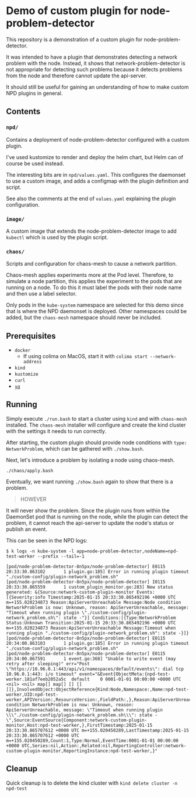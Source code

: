 # Demo of custom plugin for node-problem-detector

This repository is a demonstration of a custom plugin for node-problem-detector.

It was intended to have a plugin that demonstrates detecting a network problem
with the node. Instead, it shows that network-problem-detector is not
appropriate for detecting such problems because it detects problems from the
node and therefore cannot update the api-server.

It should still be useful for gaining an understanding of how to make custom
NPD plugins in general.

## Contents

### `npd/`

Contains a deployment of node-problem-detector configured with a custom plugin.

I've used kustomize to render and deploy the helm chart, but Helm can of course
be used instead.

The interesting bits are in `npd/values.yaml`. This configures the daemonset to
use a custom image, and adds a configmap with the plugin definition and script.

See also the comments at the end of `values.yaml` explaining the plugin
configuration.

### `image/`

A custom image that extends the node-problem-detector image to add `kubectl`
which is used by the plugin script.

### `chaos/`

Scripts and configuration for chaos-mesh to cause a network partition.

Chaos-mesh applies experiments more at the Pod level. Therefore, to simulate a
node partition, this applies the experiment to the pods that are running on a
node. To do this it must label the pods with their node name and then use a
label selector.

Only pods in the `kube-system` namespace are selected for this demo since that
is where the NPD daemonset is deployed. Other namespaces could be added, but
the `chaos-mesh` namespace should never be included.

## Prerequisites

- `docker`
  - If using colima on MacOS, start it with `colima start --network-address`
- `kind`
- `kustomize`
- `curl`
- [`yq`](https://github.com/mikefarah/yq)

## Running

Simply execute `./run.bash` to start a cluster using `kind` and with
`chaos-mesh` installed. The `chaos-mesh` installer will configure and create
the kind cluster with the settings it needs to run correctly.

After starting, the custom plugin should provide node conditions with
`type: NetworkProblem`, which can be gathered with `./show.bash`.

Next, let's introduce a problem by isolating a node using chaos-mesh.

```
./chaos/apply.bash
```

Eventually, we want running `./show.bash` again to show that there is a problem.

> HOWEVER

It will never show the problem. Since the plugin runs from within the DaemonSet
pod that is running on the node, while the plugin can detect the problem, it
cannot reach the api-server to update the node's status or publish an event.

This can be seen in the NPD logs:

`$ k logs -n kube-system -l app=node-problem-detector,nodeName=npd-test-worker --prefix --tail=-1`

```
[pod/node-problem-detector-8n5px/node-problem-detector] E0115 20:33:30.863102       1 plugin.go:185] Error in running plugin timeout "./custom-config/plugin-network_problem.sh"
[pod/node-problem-detector-8n5px/node-problem-detector] I0115 20:33:30.865559       1 custom_plugin_monitor.go:283] New status generated: &{Source:network-custom-plugin-monitor Events:[{Severity:info Timestamp:2025-01-15 20:33:30.865492196 +0000 UTC m=+155.020234873 Reason:ApiServerUnreachable Message:Node condition NetworkProblem is now: Unknown, reason: ApiServerUnreachable, message: "Timeout when running plugin \"./custom-config/plugin-network_problem.sh\": state -"}] Conditions:[{Type:NetworkProblem Status:Unknown Transition:2025-01-15 20:33:30.865492196 +0000 UTC m=+155.020234873 Reason:ApiServerUnreachable Message:Timeout when running plugin "./custom-config/plugin-network_problem.sh": state -}]}
[pod/node-problem-detector-8n5px/node-problem-detector] E0115 20:34:00.863103       1 plugin.go:185] Error in running plugin timeout "./custom-config/plugin-network_problem.sh"
[pod/node-problem-detector-8n5px/node-problem-detector] E0115 20:34:00.867591       1 event.go:368] "Unable to write event (may retry after sleeping)" err="Post \"https://10.96.0.1:443/api/v1/namespaces/default/events\": dial tcp 10.96.0.1:443: i/o timeout" event="&Event{ObjectMeta:{npd-test-worker.181af7eeb2052a5c  default    0 0001-01-01 00:00:00 +0000 UTC <nil> <nil> map[] map[] [] [] []},InvolvedObject:ObjectReference{Kind:Node,Namespace:,Name:npd-test-worker,UID:npd-test-worker,APIVersion:,ResourceVersion:,FieldPath:,},Reason:ApiServerUnreachable,Message:Node condition NetworkProblem is now: Unknown, reason: ApiServerUnreachable, message: \"Timeout when running plugin \\\"./custom-config/plugin-network_problem.sh\\\": state -\",Source:EventSource{Component:network-custom-plugin-monitor,Host:npd-test-worker,},FirstTimestamp:2025-01-15 20:33:30.865707612 +0000 UTC m=+155.020450289,LastTimestamp:2025-01-15 20:33:30.865707612 +0000 UTC m=+155.020450289,Count:1,Type:Normal,EventTime:0001-01-01 00:00:00 +0000 UTC,Series:nil,Action:,Related:nil,ReportingController:network-custom-plugin-monitor,ReportingInstance:npd-test-worker,}"
```

## Cleanup

Quick cleanup is to delete the kind cluster with `kind delete cluster -n npd-test`
